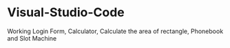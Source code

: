 # Visual-Studio-Code
Working Login Form, Calculator, Calculate the area of rectangle, Phonebook and Slot Machine

